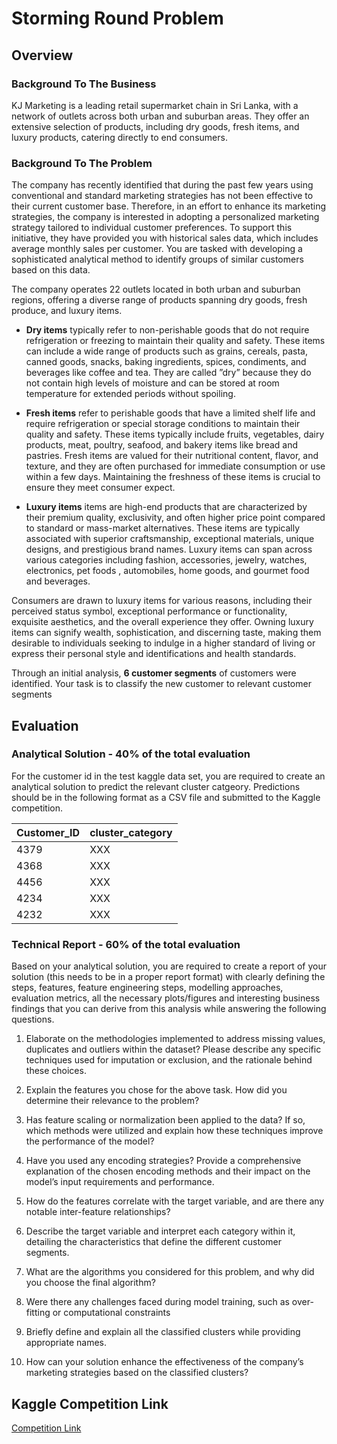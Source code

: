 # Storming Round Problem

## Overview

### Background To The Business

KJ Marketing is a leading retail supermarket chain in Sri Lanka, with a network of outlets across both urban and suburban areas. They offer an extensive selection of products, including dry goods, fresh items, and luxury products, catering directly to end consumers.

### Background To The Problem

The company has recently identified that during the past few years using conventional and standard marketing strategies has not been effective to their current customer base. Therefore, in an effort to enhance its marketing strategies, the company is interested in adopting a personalized marketing strategy tailored to individual customer preferences. To support this initiative, they have provided you with historical sales data, which includes average monthly sales per customer. You are tasked with developing a sophisticated analytical method to identify groups of similar customers based on this data.

The company operates 22 outlets located in both urban and suburban regions, offering a diverse range of products spanning dry goods, fresh produce, and luxury items.

- **Dry items** typically refer to non-perishable goods that do not require refrigeration or freezing to maintain their quality and safety. These items can include a wide range of products such as grains, cereals, pasta, canned goods, snacks, baking ingredients, spices, condiments, and beverages like coffee and tea. They are called ”dry” because they do not contain high levels of moisture and can be stored at room temperature for extended periods without spoiling.

- **Fresh items** refer to perishable goods that have a limited shelf life and require refrigeration or special storage conditions to maintain their quality and safety. These items typically include fruits, vegetables, dairy products, meat, poultry, seafood, and bakery items like bread and pastries. Fresh items are valued for their nutritional content, flavor, and texture, and they are often purchased for immediate consumption or use within a few days. Maintaining the freshness of these items is crucial to ensure they meet consumer expect.

- **Luxury items** items are high-end products that are characterized by their premium quality, exclusivity, and often higher price point compared to standard or mass-market alternatives. These items are typically associated with superior craftsmanship, exceptional materials, unique designs, and prestigious brand names. Luxury items can span across various categories including fashion, accessories, jewelry, watches, electronics, pet foods , automobiles, home goods, and gourmet food and beverages.

Consumers are drawn to luxury items for various reasons, including their perceived status symbol, exceptional performance or functionality, exquisite aesthetics, and the overall experience they offer. Owning luxury items can signify wealth, sophistication, and discerning taste, making them desirable to individuals seeking to indulge in a higher standard of living or express their personal style and identifications and health standards.

Through an initial analysis, **6 customer segments** of customers were identified. Your task is to classify the new customer to relevant customer segments

## Evaluation

### Analytical Solution - 40% of the total evaluation

For the customer id in the test kaggle data set, you are required to create an analytical solution to predict the relevant cluster catgeory. Predictions should be in the following format as a CSV file and submitted to the Kaggle competition.

|Customer_ID|cluster_category|
|-----------|----------------|
|4379|XXX|
|4368|XXX|
|4456|XXX|
|4234|XXX|
|4232|XXX|

### Technical Report - 60% of the total evaluation

Based on your analytical solution, you are required to create a report of your solution (this needs to be in a proper report format) with clearly defining the steps, features, feature engineering steps, modelling approaches, evaluation metrics, all the necessary plots/figures and interesting business findings that you can derive from this analysis while answering the following questions.

1. Elaborate on the methodologies implemented to address missing values, duplicates and outliers within the dataset? Please describe any specific techniques used for imputation or exclusion, and the rationale behind these choices.

2. Explain the features you chose for the above task. How did you determine their relevance to the problem?

3. Has feature scaling or normalization been applied to the data? If so, which methods were utilized and explain how these techniques improve the performance of the model?

4. Have you used any encoding strategies? Provide a comprehensive explanation of the chosen encoding methods and their impact on the model’s input requirements and performance.

5. How do the features correlate with the target variable, and are there any notable inter-feature relationships?

6. Describe the target variable and interpret each category within it, detailing the characteristics that define the different customer segments.

7. What are the algorithms you considered for this problem, and why did you choose the final algorithm?

8. Were there any challenges faced during model training, such as over-fitting or computational constraints

9. Briefly define and explain all the classified clusters while providing appropriate names.

10. How can your solution enhance the effectiveness of the company’s marketing strategies based on the classified clusters?

## Kaggle Competition Link
[Competition Link](https://www.kaggle.com/t/2d6b32e514074481a4e0721968e0609b)